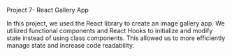 Project 7- React Gallery App

In this project, we used the React library to create an image gallery app. We utilized functional components and React Hooks to initialize and modify state instead of using class components. This allowed us to more efficiently manage state and increase code readability.  